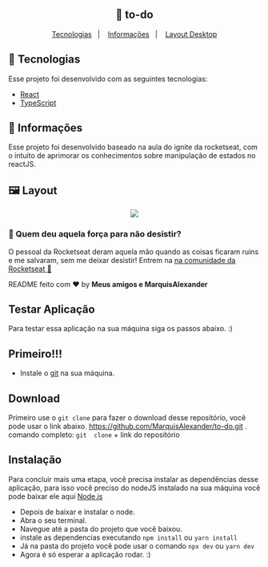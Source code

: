 <h2 align="center">
  🚀 to-do
</h2>

<p align="center">
  <a href="#rocket-tecnologias">Tecnologias</a>&nbsp;&nbsp;&nbsp;|&nbsp;&nbsp;&nbsp;
  <a href="#-informações">Informações</a>&nbsp;&nbsp;&nbsp;|&nbsp;&nbsp;&nbsp;
  <a href="#-layoutdesktop">Layout Desktop</a>
</p>



## :rocket: Tecnologias

Esse projeto foi desenvolvido com as seguintes tecnologias:

- [React](https://reactjs.org)
- [TypeScript](https://www.typescriptlang.org/)

## 🤔 Informações

Esse projeto foi desenvolvido baseado na aula do ignite da rocketseat, com o intuito de aprimorar os conhecimentos sobre manipulação de estados no reactJS.

## 🖼 Layout
<p align="center">
<img src="https://user-images.githubusercontent.com/51330232/110922783-e0d08c80-82fe-11eb-816b-a75c98cd9766.png">
</p>

### :muscle: Quem deu aquela força para não desistir?

O pessoal da Rocketseat deram aquela mão quando as coisas ficaram ruins e me salvaram, sem me deixar desistir!
Entrem na [na comunidade da Rocketseat :rocket:](https://discordapp.com/invite/gCRAFhc)

README feito com ❤️ by **Meus amigos e MarquisAlexander**


## Testar Aplicação

Para testar essa aplicação na sua máquina siga os passos abaixo. :)

## Primeiro!!!
- Instale o <a href="https://git-scm.com/">git</a> na sua máquina.

## Download
Primeiro use o `git clone` para fazer o download desse repositório, você pode usar o link abaixo.
https://github.com/MarquisAlexander/to-do.git .
comando completo: `git  clone` + link do repositório

## Instalação
Para concluir mais uma etapa, você precisa instalar as dependências desse aplicação, para isso você preciso do nodeJS instalado na sua máquina você pode baixar ele aqui [Node.js](https://nodejs.org/en/)
- Depois de baixar e instalar o node.
- Abra o seu terminal.
- Navegue até a pasta do projeto que você baixou.
- instale as dependencias executando `npm install` ou `yarn install`
- Já na pasta do projeto você pode usar o comando `npx dev` ou `yarn dev`
- Agora é só esperar a aplicação rodar. :)
